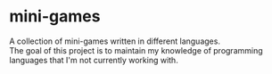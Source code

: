 # mini-games
A collection of mini-games written in different languages.\
The goal of this project is to maintain my knowledge of programming languages ​​that I'm not currently working with.
